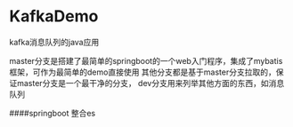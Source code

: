 # KafkaDemo
kafka消息队列的java应用

master分支是搭建了最简单的springboot的一个web入门程序，集成了mybatis框架，可作为最简单的demo直接使用
其他分支都是基于master分支拉取的，保证master分支是一个最干净的分支，
dev分支用来列举其他方面的东西，如消息队列

####springboot 整合es

